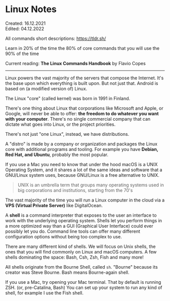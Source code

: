 
# Linux Notes

Created: 16.12.2021  
Edited: 04.12.2022

All commands short descriptions: https://tldr.sh/

Learn in 20% of the time the 80% of core commands that you will use the 90% of the time

Current reading: **The Linux Commands Handbook** by Flavio Copes

---

Linux powers the vast majority of the servers that compose the Internet. It's the base upon which
everything is built upon. But not just that. Android is based on (a modified version of) Linux.

The Linux "core" (called kernel) was born in 1991 in Finland.

There's one thing about Linux that corporations like Microsoft and Apple, or Google, will never be able to
offer: **the freedom to do whatever you want with your computer**.
There's no single commercial company that can dictate what goes into Linux, or the project priorities.

There's not just "one Linux", instead, we have distributions.

A "distro" is made by a company or organization and packages the Linux core with additional programs and tooling.
For example you have **Debian, Red Hat, and Ubuntu**, probably the most popular.

If you use a Mac you need to know that under the hood macOS is a UNIX Operating System, and it
shares a lot of the same ideas and software that a GNU/Linux system uses, because GNU/Linux is a free alternative to UNIX.

> UNIX is an umbrella term that groups many operating systems used in big corporations and institutions, starting from the 70's

The vast majority of the time you will run a Linux computer in the cloud via a **VPS (Virtual Private Server)** like DigitalOcean.

A **shell** is a command interpreter that exposes to the user an interface to work with the underlying operating system.
Shells let you perform things in a more optimized way than a GUI (Graphical User Interface) could ever possibly let you do.
Command line tools can offer many different configuration options without being too complex to use.

There are many different kind of shells. We will focus on Unix shells, the ones that you will find commonly on Linux and macOS computers.
A few shells dominating the space: Bash, Csh, Zsh, Fish and many more!

All shells originate from the Bourne Shell, called `sh`. "Bourne" because its creator was Steve Bourne. Bash means Bourne-again shell.

If you use a Mac, try opening your Mac terminal. That by default is running ZSH. (or, pre-Catalina, Bash)
You can set up your system to run any kind of shell, for example I use the Fish shell.
